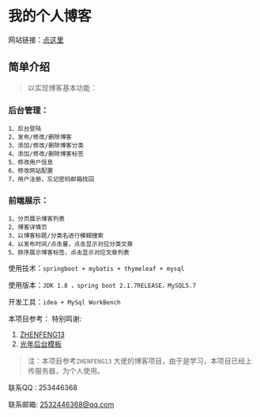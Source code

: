 # 我的个人博客
网站链接：[点这里](http://www.aloneblog.cn)
## 简单介绍
> 以实现博客基本功能：

### 后台管理：
    1、后台登陆
    2、发布/修改/删除博客
    3、添加/修改/删除博客分类
    4、添加/修改/删除博客标签
    5、修改用户信息
    6、修改网站配置
    7、用户注册，忘记密码邮箱找回
### 前端展示：
    1、分页展示博客列表
    2、博客详情页
    3、以博客标题/分类名进行模糊搜索
    4、以发布时间/点击量，点击显示对应分类文章
    5、排序展示博客标签，点击显示对应文章列表

使用技术：``springboot + mybatis + thymeleaf + mysql``

使用版本：``JDK 1.8 ，spring boot 2.1.7RELEASE，MySQL5.7``

开发工具：``idea + MySql WorkBench``

本项目参考：
    特别鸣谢: 	

1. [ZHENFENG13](https://github.com/ZHENFENG13)
2. [光年后台模板](https://gitee.com/yinqi/Light-Year-Admin-Using-Iframe)

> 注：本项目参考``ZHENFENG13`` 大佬的博客项目，由于是学习，本项目已经上传服务器，为个人使用。

联系QQ  : 253446368

联系邮箱:  2532446368@qq.com

